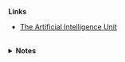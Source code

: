 **Links**

* [The Artificial Intelligence Unit](https://github.com/theartificialintelligenceunit)

<br>

<details><summary><b>Notes</b></summary>

<br>

This hub host's the repositories of the <a href="https://d3h5uy7f3ttkyl.cloudfront.net/index.html">river levels intellligence pages</a>.  At present, end of May 2025, the product developers are editing/updating the pages; editing occurs during unobtrusive periods of the day. 

<br>
<br>

<h2>PERIODIC</h2>

Schedule: Once a week

<div style="margin-left:65px;">
    <img width="69%" height="69%" src="periodic.png" alt="States"/>
</div>

<br>
<br>

<h2>CONTINUOUS</h2>

Schedule: 6 days a week

<div style="margin-left:65px;">
    <img width="60%" height="60%" src="continuous.png" alt="States"/>
</div>

</details>

<br>
<br>

<br>
<br>

<br>
<br>

<br>
<br>


<!--

<details><summary><b>Notes</b></summary>

<ul>
  <li>configurations: Records data & modelling configurations.</li>
  <li>iac: Infrastructure as code scripts.</li>
</ul>

</details>

-->

